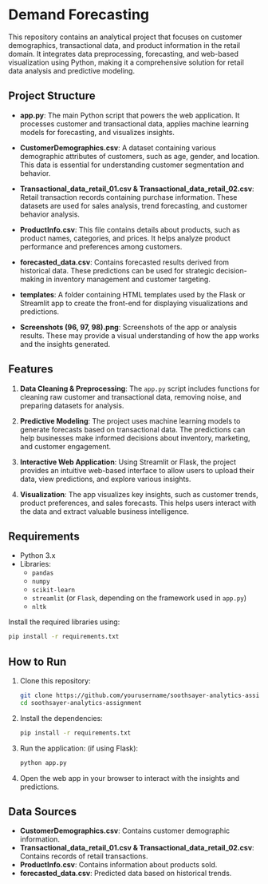 # Demand Forecasting 

This repository contains an analytical project that focuses on customer demographics, transactional data, and product information in the retail domain. It integrates data preprocessing, forecasting, and web-based visualization using Python, making it a comprehensive solution for retail data analysis and predictive modeling.

## Project Structure

- **app.py**: The main Python script that powers the web application. It processes customer and transactional data, applies machine learning models for forecasting, and visualizes insights.
  
- **CustomerDemographics.csv**: A dataset containing various demographic attributes of customers, such as age, gender, and location. This data is essential for understanding customer segmentation and behavior.

- **Transactional_data_retail_01.csv & Transactional_data_retail_02.csv**: Retail transaction records containing purchase information. These datasets are used for sales analysis, trend forecasting, and customer behavior analysis.

- **ProductInfo.csv**: This file contains details about products, such as product names, categories, and prices. It helps analyze product performance and preferences among customers.

- **forecasted_data.csv**: Contains forecasted results derived from historical data. These predictions can be used for strategic decision-making in inventory management and customer targeting.

- **templates**: A folder containing HTML templates used by the Flask or Streamlit app to create the front-end for displaying visualizations and predictions.

- **Screenshots (96, 97, 98).png**: Screenshots of the app or analysis results. These may provide a visual understanding of how the app works and the insights generated.

## Features

1. **Data Cleaning & Preprocessing**: The `app.py` script includes functions for cleaning raw customer and transactional data, removing noise, and preparing datasets for analysis.
  
2. **Predictive Modeling**: The project uses machine learning models to generate forecasts based on transactional data. The predictions can help businesses make informed decisions about inventory, marketing, and customer engagement.

3. **Interactive Web Application**: Using Streamlit or Flask, the project provides an intuitive web-based interface to allow users to upload their data, view predictions, and explore various insights.

4. **Visualization**: The app visualizes key insights, such as customer trends, product preferences, and sales forecasts. This helps users interact with the data and extract valuable business intelligence.

## Requirements

- Python 3.x
- Libraries: 
  - `pandas`
  - `numpy`
  - `scikit-learn`
  - `streamlit` (or `Flask`, depending on the framework used in `app.py`)
  - `nltk`
  
Install the required libraries using:

```bash
pip install -r requirements.txt
```

## How to Run

1. Clone this repository:
   ```bash
   git clone https://github.com/yourusername/soothsayer-analytics-assignment.git
   cd soothsayer-analytics-assignment
   ```

2. Install the dependencies:
   ```bash
   pip install -r requirements.txt
   ```

3. Run the application:
  (if using Flask):

   ```bash
   python app.py
   ```

4. Open the web app in your browser to interact with the insights and predictions.

## Data Sources

- **CustomerDemographics.csv**: Contains customer demographic information.
- **Transactional_data_retail_01.csv & Transactional_data_retail_02.csv**: Contains records of retail transactions.
- **ProductInfo.csv**: Contains information about products sold.
- **forecasted_data.csv**: Predicted data based on historical trends.

